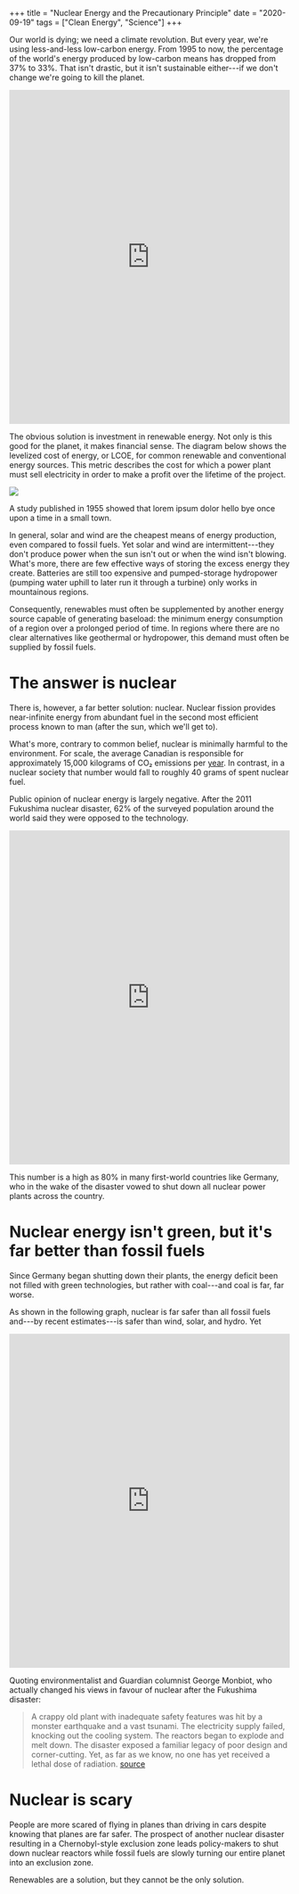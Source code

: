 +++
title = "Nuclear Energy and the Precautionary Principle"
date = "2020-09-19"
tags = ["Clean Energy", "Science"]
+++

Our world is dying; we need a climate revolution. But every year, we're using less-and-less low-carbon energy. From 1995 to now, the percentage of the world's energy produced by low-carbon means has dropped from 37% to 33%. That isn't drastic, but it isn't sustainable either---if we don't change we're going to kill the planet.

<!--more-->

<iframe src="https://ourworldindata.org/grapher/global-electricity-production-by-source?time=earliest..latest" loading="lazy" style="width: 100%; height: 600px; border: 0px none;"></iframe>

The obvious solution is investment in renewable energy. Not only is this good for the planet, it makes financial sense. The diagram below shows the levelized cost of energy, or LCOE, for common renewable and conventional energy sources. This metric describes the cost for which a power plant must sell electricity in order to make a profit over the lifetime of the project.

![](/writing/img/nuclear-cost.png)

<aside>A study published in 1955 showed that lorem ipsum dolor hello bye once upon a time in a small town.</aside>

In general, solar and wind are the cheapest means of energy production, even compared to fossil fuels. Yet solar and wind are intermittent---they don't produce power when the sun isn't out or when the wind isn't blowing. What's more, there are few effective ways of storing the excess energy they create. Batteries are still too expensive and pumped-storage hydropower (pumping water uphill to later run it through a turbine) only works in mountainous regions.

Consequently, renewables must often be supplemented by another energy source capable of generating baseload: the minimum energy consumption of a region over a prolonged period of time. In regions where there are no clear alternatives like geothermal or hydropower, this demand must often be supplied by fossil fuels.

# The answer is nuclear

There is, however, a far better solution: nuclear. Nuclear fission provides near-infinite energy from abundant fuel in the second most efficient process known to man (after the sun, which we'll get to).

What's more, contrary to common belief, nuclear is minimally harmful to the environment. For scale, the average Canadian is responsible for approximately 15,000 kilograms of CO₂ emissions per [year](https://data.worldbank.org/indicator/EN.ATM.CO2E.PC?locations=US). In contrast, in a nuclear society that number would fall to roughly 40 grams of spent nuclear fuel.

Public opinion of nuclear energy is largely negative. After the 2011 Fukushima nuclear disaster, 62% of the surveyed population around the world said they were opposed to the technology.

<iframe src="https://ourworldindata.org/grapher/public-opposition-to-nuclear-energy-production" loading="lazy" style="width: 100%; height: 600px; border: 0px none;"></iframe>

This number is a high as 80% in many first-world countries like Germany, who in the wake of the disaster vowed to shut down all nuclear power plants across the country.

# Nuclear energy isn't green, but it's far better than fossil fuels

Since Germany began shutting down their plants, the energy deficit been not filled with green technologies, but rather with coal---and coal is far, far worse.

As shown in the following graph, nuclear is far safer than all fossil fuels and---by recent estimates---is safer than wind, solar, and hydro. Yet 
<iframe src="https://ourworldindata.org/grapher/death-energy-all-sources?year=latest" loading="lazy" style="width: 100%; height: 600px; border: 0px none;"></iframe>

Quoting environmentalist and Guardian columnist George Monbiot, who actually changed his views in favour of nuclear after the Fukushima disaster:

> A crappy old plant with inadequate safety features was hit by a monster earthquake and a vast tsunami. The electricity supply failed, knocking out the cooling system. The reactors began to explode and melt down. The disaster exposed a familiar legacy of poor design and corner-cutting. Yet, as far as we know, no one has yet received a lethal dose of radiation. [source](https://www.theguardian.com/commentisfree/2011/mar/21/pro-nuclear-japan-fukushima)


# Nuclear is scary

People are more scared of flying in planes than driving in cars despite knowing that planes are far safer. The prospect of another nuclear disaster resulting in a Chernobyl-style exclusion zone leads policy-makers to shut down nuclear reactors while fossil fuels are slowly turning our entire planet into an exclusion zone.

Renewables are a solution, but they cannot be the only solution.
